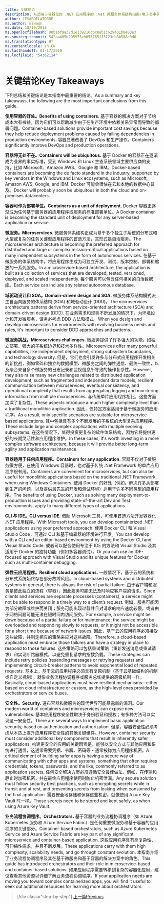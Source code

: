 ```yaml
---
title: 关键结论
description: 从适用于容器化的 .NET 应用程序的 .Net 微服务体系结构指南/电子书中获取关键信息，以便快速了解在使用微服务体系结构时涉及的高级问题，如优缺点、用于设计和开发的 DDD 模式，以及复原能力、安全性和业务流程协调程序的使用。
author: CESARDELATORRE
ms.author: wiwagn
ms.date: 10/19/2018
ms.openlocfilehash: 90babf9a32d1e139216cbc8eb1c629401b8e83e3
ms.sourcegitcommit: 542aa405b295955eb055765f33723cb8b588d0d0
ms.translationtype: HT
ms.contentlocale: zh-CN
ms.lasthandoff: 01/17/2019
ms.locfileid: "54362114"
---
```

# <a name="key-takeaways"></a><span data-ttu-id="8e097-103">关键结论</span><span class="sxs-lookup"><span data-stu-id="8e097-103">Key Takeaways</span></span>

<span data-ttu-id="8e097-104">下列总结和关键结论是本指南中最重要的结论。</span><span class="sxs-lookup"><span data-stu-id="8e097-104">As a summary and key takeaways, the following are the most important conclusions from this guide.</span></span>

<span data-ttu-id="8e097-105">**使用容器的好处。**</span><span class="sxs-lookup"><span data-stu-id="8e097-105">**Benefits of using containers.**</span></span> <span data-ttu-id="8e097-106">基于容器的解决方案对于节约成本大有裨益，因为它们可以帮助减少由于在生产环境中依赖关系异常而导致的部署问题。</span><span class="sxs-lookup"><span data-stu-id="8e097-106">Container-based solutions provide important cost savings because they help reduce deployment problems caused by failing dependencies in production environments.</span></span> <span data-ttu-id="8e097-107">容器显著改善了 DevOps 和生产操作。</span><span class="sxs-lookup"><span data-stu-id="8e097-107">Containers significantly improve DevOps and production operations.</span></span>

<span data-ttu-id="8e097-108">**容器将无处不在。**</span><span class="sxs-lookup"><span data-stu-id="8e097-108">**Containers will be ubiquitous.**</span></span> <span data-ttu-id="8e097-109">基于 Docker 的容器正在逐渐成为业界的事实标准，受到 Windows 和 Linux 生态系统领域主要供应商的支持，比如 Microsoft、Amazon AWS、Google 和 IBM。</span><span class="sxs-lookup"><span data-stu-id="8e097-109">Docker-based containers are becoming the de facto standard in the industry, supported by key vendors in the Windows and Linux ecosystems, such as Microsoft, Amazon AWS, Google, and IBM.</span></span> <span data-ttu-id="8e097-110">Docker 可能会很快在云和本地的数据中心普及。</span><span class="sxs-lookup"><span data-stu-id="8e097-110">Docker will probably soon be ubiquitous in both the cloud and on-premises datacenters.</span></span>

<span data-ttu-id="8e097-111">**容器可作为部署单位。**</span><span class="sxs-lookup"><span data-stu-id="8e097-111">**Containers as a unit of deployment.**</span></span> <span data-ttu-id="8e097-112">Docker 容器正逐渐成为任何基于服务器的应用程序或服务的标准部署单位。</span><span class="sxs-lookup"><span data-stu-id="8e097-112">A Docker container is becoming the standard unit of deployment for any server-based application or service.</span></span>

<span data-ttu-id="8e097-113">**微服务。**</span><span class="sxs-lookup"><span data-stu-id="8e097-113">**Microservices.**</span></span> <span data-ttu-id="8e097-114">微服务体系结构正成为基于多个独立子系统的分布式和大型或复杂的任务关键型应用程序的首选方法，其形式是自治服务。</span><span class="sxs-lookup"><span data-stu-id="8e097-114">The microservices architecture is becoming the preferred approach for distributed and large or complex mission-critical applications based on many independent subsystems in the form of autonomous services.</span></span> <span data-ttu-id="8e097-115">在基于微服务的体系结构中，将应用程序生成为可独立开发、测试、版本控制、部署和缩放的一系列服务。</span><span class="sxs-lookup"><span data-stu-id="8e097-115">In a microservice-based architecture, the application is built as a collection of services that are developed, tested, versioned, deployed, and scaled independently.</span></span> <span data-ttu-id="8e097-116">每个服务可以包含任何相关的自治数据库。</span><span class="sxs-lookup"><span data-stu-id="8e097-116">Each service can include any related autonomous database.</span></span>

<span data-ttu-id="8e097-117">**域驱动设计和 SOA。**</span><span class="sxs-lookup"><span data-stu-id="8e097-117">**Domain-driven design and SOA.**</span></span> <span data-ttu-id="8e097-118">微服务体系结构模式派生自面向服务的体系结构 (SOA) 和域驱动设计 (DDD)。</span><span class="sxs-lookup"><span data-stu-id="8e097-118">The microservices architecture patterns derive from service-oriented architecture (SOA) and domain-driven design (DDD).</span></span> <span data-ttu-id="8e097-119">在业务需求和规则不断发展的情况下，为环境设计和开发微服务，请务必考虑 DDD 方法和模式。</span><span class="sxs-lookup"><span data-stu-id="8e097-119">When you design and develop microservices for environments with evolving business needs and rules, it's important to consider DDD approaches and patterns.</span></span>

<span data-ttu-id="8e097-120">**微服务挑战。**</span><span class="sxs-lookup"><span data-stu-id="8e097-120">**Microservices challenges.**</span></span> <span data-ttu-id="8e097-121">微服务提供了许多强大的功能，如独立部署、强大的子系统边界和技术多样性。</span><span class="sxs-lookup"><span data-stu-id="8e097-121">Microservices offer many powerful capabilities, like independent deployment, strong subsystem boundaries, and technology diversity.</span></span> <span data-ttu-id="8e097-122">但是，它们也会引发许多与分布式应用程序开发相关的新挑战，例如零碎和独立的数据模型、微服务之间的弹性通信、最终一致性，以及聚合来自多个微服务的日志记录和监视信息所导致的操作复杂性。</span><span class="sxs-lookup"><span data-stu-id="8e097-122">However, they also raise many new challenges related to distributed application development, such as fragmented and independent data models, resilient communication between microservices, eventual consistency, and operational complexity that results from aggregating logging and monitoring information from multiple microservices.</span></span> <span data-ttu-id="8e097-123">与传统单片应用程序相比，这些方面加深了复杂性。</span><span class="sxs-lookup"><span data-stu-id="8e097-123">These aspects introduce a much higher complexity level than a traditional monolithic application.</span></span> <span data-ttu-id="8e097-124">因此，仅特定方案适用于基于微服务的应用程序。</span><span class="sxs-lookup"><span data-stu-id="8e097-124">As a result, only specific scenarios are suitable for microservice-based applications.</span></span> <span data-ttu-id="8e097-125">其中包括具有多个不断发展的子系统的大型复杂应用程序。</span><span class="sxs-lookup"><span data-stu-id="8e097-125">These include large and complex applications with multiple evolving subsystems.</span></span> <span data-ttu-id="8e097-126">在这些情况下，值得投资更复杂的软件体系结构，因为它将提供更好的长期灵活性和应用程序维护。</span><span class="sxs-lookup"><span data-stu-id="8e097-126">In these cases, it's worth investing in a more complex software architecture, because it will provide better long-term agility and application maintenance.</span></span>

<span data-ttu-id="8e097-127">**容器适用于任何应用程序。**</span><span class="sxs-lookup"><span data-stu-id="8e097-127">**Containers for any application.**</span></span> <span data-ttu-id="8e097-128">容器不仅对于微服务很方便，在使用 Windows 容器时，也对基于传统 .Net Framework 的单片应用程序很有用。</span><span class="sxs-lookup"><span data-stu-id="8e097-128">Containers are convenient for microservices, but can also be useful for monolithic applications based on the traditional .NET Framework, when using Windows Containers.</span></span> <span data-ttu-id="8e097-129">使用 Docker 的好处（例如，解决许多从部署到生产的问题，以及提供最先进的开发和测试环境）适用于许多不同类型的应用程序。</span><span class="sxs-lookup"><span data-stu-id="8e097-129">The benefits of using Docker, such as solving many deployment-to-production issues and providing state-of-the-art Dev and Test environments, apply to many different types of applications.</span></span>

<span data-ttu-id="8e097-130">**CLI 与 IDE。**</span><span class="sxs-lookup"><span data-stu-id="8e097-130">**CLI versus IDE.**</span></span> <span data-ttu-id="8e097-131">借助 Microsoft 工具，可使用首选方法开发容器化 .NET 应用程序。</span><span class="sxs-lookup"><span data-stu-id="8e097-131">With Microsoft tools, you can develop containerized .NET applications using your preferred approach.</span></span> <span data-ttu-id="8e097-132">使用 Docker CLI 和 Visual Studio Code，可通过 CLI 和基于编辑器的环境进行开发。</span><span class="sxs-lookup"><span data-stu-id="8e097-132">You can develop with a CLI and an editor-based environment by using the Docker CLI and Visual Studio Code.</span></span> <span data-ttu-id="8e097-133">或者可以配合使用专注于 IDE 的方法和 Visual Studio 及其适用于 Docker 的独特功能（例如多容器调试）。</span><span class="sxs-lookup"><span data-stu-id="8e097-133">Or you can use an IDE-focused approach with Visual Studio and its unique features for Docker, such as multi-container debugging.</span></span>

<span data-ttu-id="8e097-134">**弹性云应用程序。**</span><span class="sxs-lookup"><span data-stu-id="8e097-134">**Resilient cloud applications.**</span></span> <span data-ttu-id="8e097-135">一般情况下，基于云的系统和分布式系统始终存在部分故障风险。</span><span class="sxs-lookup"><span data-stu-id="8e097-135">In cloud-based systems and distributed systems in general, there is always the risk of partial failure.</span></span> <span data-ttu-id="8e097-136">由于客户端和服务是彼此独立的流程（容器），因此服务可能无法及时响应客户端的请求。</span><span class="sxs-lookup"><span data-stu-id="8e097-136">Since clients and services are separate processes (containers), a service might not be able to respond in a timely way to a client’s request.</span></span> <span data-ttu-id="8e097-137">例如，服务可能因为部分故障或维护而关闭；服务可能出现过载并且对请求的响应速度较慢，或者由于网络问题可能无法在短时间内访问服务。</span><span class="sxs-lookup"><span data-stu-id="8e097-137">For example, a service might be down because of a partial failure or for maintenance; the service might be overloaded and responding slowly to requests; or it might not be accessible for a short time because of network issues.</span></span> <span data-ttu-id="8e097-138">因此，基于云的应用程序必须接受这些故障，并制定相应的策略来应对这些故障。</span><span class="sxs-lookup"><span data-stu-id="8e097-138">Therefore, a cloud-based application must embrace those failures and have a strategy in place to respond to those failures.</span></span> <span data-ttu-id="8e097-139">这些策略可以包括重试策略（重新发送消息或重试请求）和实现断路器模式，以避免重复请求的指数负载。</span><span class="sxs-lookup"><span data-stu-id="8e097-139">These strategies can include retry policies (resending messages or retrying requests) and implementing circuit-breaker patterns to avoid exponential load of repeated requests.</span></span> <span data-ttu-id="8e097-140">基本上，基于云的应用程序必须具有复原机制（基于云基础结构的机制或自定义机制），就像业务流程协调程序或服务总线提供的高级机制一样。</span><span class="sxs-lookup"><span data-stu-id="8e097-140">Basically, cloud-based applications must have resilient mechanisms—either based on cloud infrastructure or custom, as the high-level ones provided by  orchestrators or service buses.</span></span>

<span data-ttu-id="8e097-141">**安全性。**</span><span class="sxs-lookup"><span data-stu-id="8e097-141">**Security.**</span></span> <span data-ttu-id="8e097-142">遍布容器和微服务的现代世界可能暴露新的漏洞。</span><span class="sxs-lookup"><span data-stu-id="8e097-142">Our modern world of containers and microservices can expose new vulnerabilities.</span></span> <span data-ttu-id="8e097-143">基本应用程序安全性取决于身份验证和授权；有多种方法可以实现这一安全性。</span><span class="sxs-lookup"><span data-stu-id="8e097-143">There are several ways to implement basic application security, based on authentication and authorization.</span></span> <span data-ttu-id="8e097-144">但是，容器安全性必须考虑从本质上提升应用程序安全性的其他关键组件。</span><span class="sxs-lookup"><span data-stu-id="8e097-144">However, container security must consider additional key components that result in inherently safer applications.</span></span> <span data-ttu-id="8e097-145">构建更安全的应用的关键因素是，能够以安全方式与其他应用和系统进行通信，这通常需要凭据、令牌、密码等 - 通常被称为应用程序机密。</span><span class="sxs-lookup"><span data-stu-id="8e097-145">A critical element of building safer apps is having a secure way of communicating with other apps and systems, something that often requires credentials, tokens, passwords, and the like, commonly referred to as application secrets.</span></span> <span data-ttu-id="8e097-146">任何安全解决方案必须遵循安全最佳做法，例如，在传输和静止时加密机密，并在最终应用程序使用时防止机密泄漏。</span><span class="sxs-lookup"><span data-stu-id="8e097-146">Any secure solution must follow security best practices, such as encrypting secrets while in transit and at rest, and preventing secrets from leaking when consumed by the final application.</span></span> <span data-ttu-id="8e097-147">需要安全地存储和保存这些机密，就像使用 Azure Key Vault 时一样。</span><span class="sxs-lookup"><span data-stu-id="8e097-147">Those secrets need to be stored and kept safely, as when using Azure Key Vault.</span></span>

<span data-ttu-id="8e097-148">**业务流程协调程序。**</span><span class="sxs-lookup"><span data-stu-id="8e097-148">**Orchestrators.**</span></span> <span data-ttu-id="8e097-149">基于容器的业务流程协调程序（如 Azure Kubernetes 服务和 Azure Service Fabric）是任何重要微服务和基于容器的应用程序的关键部分。</span><span class="sxs-lookup"><span data-stu-id="8e097-149">Container-based orchestrators, such as Azure Kubernetes Service and Azure Service Fabric are key part of any significant microservice and container-based application.</span></span> <span data-ttu-id="8e097-150">这些应用程序具有高复杂性、可伸缩性需求，并且不断发展。</span><span class="sxs-lookup"><span data-stu-id="8e097-150">These applications carry with them high complexity, scalability needs, and go through constant evolution.</span></span> <span data-ttu-id="8e097-151">本指南介绍了业务流程协调程序及其在基于微服务和基于容器的解决方案中的角色。</span><span class="sxs-lookup"><span data-stu-id="8e097-151">This guide has introduced orchestrators and their role in microservice-based and container-based solutions.</span></span> <span data-ttu-id="8e097-152">如果应用程序需要转移到复杂的容器化应用，建议查看其他资源以详细了解业务流程协调程序。</span><span class="sxs-lookup"><span data-stu-id="8e097-152">If your application needs are moving you toward complex containerized apps, you will find it useful to seek out additional resources for learning more about orchestrators.</span></span>

>[!div class="step-by-step"]
>[<span data-ttu-id="8e097-153">上一篇</span><span class="sxs-lookup"><span data-stu-id="8e097-153">Previous</span></span>](secure-net-microservices-web-applications/azure-key-vault-protects-secrets.md)